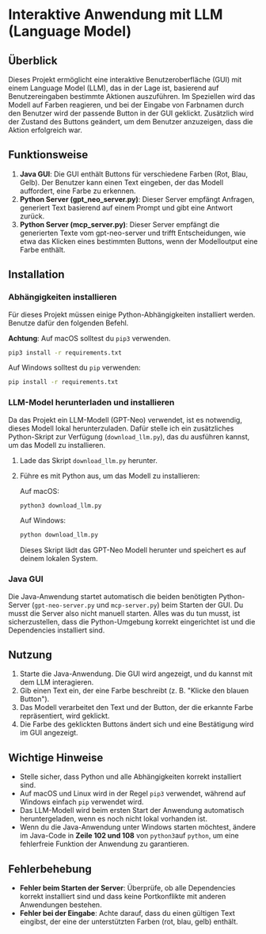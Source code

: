 
# Interaktive Anwendung mit LLM (Language Model)

## Überblick

Dieses Projekt ermöglicht eine interaktive Benutzeroberfläche (GUI) mit einem Language Model (LLM), das in der Lage ist, basierend auf Benutzereingaben bestimmte Aktionen auszuführen. Im Speziellen wird das Modell auf Farben reagieren, und bei der Eingabe von Farbnamen durch den Benutzer wird der passende Button in der GUI geklickt. Zusätzlich wird der Zustand des Buttons geändert, um dem Benutzer anzuzeigen, dass die Aktion erfolgreich war.

## Funktionsweise

1. **Java GUI**: Die GUI enthält Buttons für verschiedene Farben (Rot, Blau, Gelb). Der Benutzer kann einen Text eingeben, der das Modell auffordert, eine Farbe zu erkennen.
2. **Python Server (gpt_neo_server.py)**: Dieser Server empfängt Anfragen, generiert Text basierend auf einem Prompt und gibt eine Antwort zurück.
3. **Python Server (mcp_server.py)**: Dieser Server empfängt die generierten Texte vom gpt-neo-server und trifft Entscheidungen, wie etwa das Klicken eines bestimmten Buttons, wenn der Modelloutput eine Farbe enthält.

## Installation

### Abhängigkeiten installieren

Für dieses Projekt müssen einige Python-Abhängigkeiten installiert werden. Benutze dafür den folgenden Befehl. 

**Achtung**: Auf macOS solltest du `pip3` verwenden.

```bash
pip3 install -r requirements.txt
```

Auf Windows solltest du `pip` verwenden:

```bash
pip install -r requirements.txt
```

### LLM-Model herunterladen und installieren

Da das Projekt ein LLM-Modell (GPT-Neo) verwendet, ist es notwendig, dieses Modell lokal herunterzuladen. Dafür stelle ich ein zusätzliches Python-Skript zur Verfügung (`download_llm.py`), das du ausführen kannst, um das Modell zu installieren. 

1. Lade das Skript `download_llm.py` herunter.
2. Führe es mit Python aus, um das Modell zu installieren:

   Auf macOS:
   ```bash
   python3 download_llm.py
   ```
   Auf Windows:
   ```bash
   python download_llm.py
   ```

   Dieses Skript lädt das GPT-Neo Modell herunter und speichert es auf deinem lokalen System.

### Java GUI

Die Java-Anwendung startet automatisch die beiden benötigten Python-Server (`gpt-neo-server.py` und `mcp-server.py`) beim Starten der GUI. Du musst die Server also nicht manuell starten. Alles was du tun musst, ist sicherzustellen, dass die Python-Umgebung korrekt eingerichtet ist und die Dependencies installiert sind.

## Nutzung

1. Starte die Java-Anwendung. Die GUI wird angezeigt, und du kannst mit dem LLM interagieren.
2. Gib einen Text ein, der eine Farbe beschreibt (z. B. "Klicke den blauen Button").
3. Das Modell verarbeitet den Text und der Button, der die erkannte Farbe repräsentiert, wird geklickt.
4. Die Farbe des geklickten Buttons ändert sich und eine Bestätigung wird im GUI angezeigt.

## Wichtige Hinweise

- Stelle sicher, dass Python und alle Abhängigkeiten korrekt installiert sind.
- Auf macOS und Linux wird in der Regel `pip3` verwendet, während auf Windows einfach `pip` verwendet wird.
- Das LLM-Modell wird beim ersten Start der Anwendung automatisch heruntergeladen, wenn es noch nicht lokal vorhanden ist.
- Wenn du die Java-Anwendung unter Windows starten möchtest, ändere im Java-Code in **Zeile 102 und 108** von `python3`auf `python`, um eine fehlerfreie Funktion der Anwendung zu garantieren.

## Fehlerbehebung

- **Fehler beim Starten der Server**: Überprüfe, ob alle Dependencies korrekt installiert sind und dass keine Portkonflikte mit anderen Anwendungen bestehen.
- **Fehler bei der Eingabe**: Achte darauf, dass du einen gültigen Text eingibst, der eine der unterstützten Farben (rot, blau, gelb) enthält.